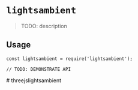 # `lightsambient`

> TODO: description

## Usage

```
const lightsambient = require('lightsambient');

// TODO: DEMONSTRATE API
```
#   t h r e e j s l i g h t s a m b i e n t  
 